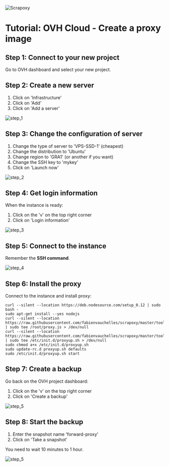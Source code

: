 ![Scrapoxy](https://raw.githubusercontent.com/fabienvauchelles/scrapoxy/master/docs/logo.png)


# Tutorial: OVH Cloud - Create a proxy image

## Step 1: Connect to your new project

Go to OVH dashboard and select your new project.


## Step 2: Create a new server

1. Click on 'Infrastructure'
2. Click on 'Add'
3. Click on 'Add a server'

![step_1](https://raw.githubusercontent.com/fabienvauchelles/scrapoxy/master/docs/standard/providers/ovhcloud/create_image/step_1.jpg)


## Step 3: Change the configuration of server

1. Change the type of server to 'VPS-SSD-1' (cheapest)
2. Change the distribution to 'Ubuntu'
3. Change region to 'GRA1' (or another if you want)
4. Change the SSH key to 'mykey'
5. Click on 'Launch now'

![step_2](https://raw.githubusercontent.com/fabienvauchelles/scrapoxy/master/docs/standard/providers/ovhcloud/create_image/step_2.jpg)


## Step 4: Get login information

When the instance is ready:

1. Click on the 'v' on the top right corner
2. Click on 'Login information'

![step_3](https://raw.githubusercontent.com/fabienvauchelles/scrapoxy/master/docs/standard/providers/ovhcloud/create_image/step_3.jpg)


## Step 5: Connect to the instance

Remember the **SSH command**.


![step_4](https://raw.githubusercontent.com/fabienvauchelles/scrapoxy/master/docs/standard/providers/ovhcloud/create_image/step_4.jpg)


## Step 6: Install the proxy 

Connect to the instance and install proxy:

```
curl --silent --location https://deb.nodesource.com/setup_0.12 | sudo bash -
sudo apt-get install --yes nodejs
curl --silent --location https://raw.githubusercontent.com/fabienvauchelles/scrapoxy/master/tools/install/proxy.js | sudo tee /root/proxy.js > /dev/null
curl --silent --location https://raw.githubusercontent.com/fabienvauchelles/scrapoxy/master/tools/install/proxyup.sh | sudo tee /etc/init.d/proxyup.sh > /dev/null
sudo chmod a+x /etc/init.d/proxyup.sh
sudo update-rc.d proxyup.sh defaults
sudo /etc/init.d/proxyup.sh start
```


## Step 7: Create a backup

Go back on the OVH project dashboard:

1. Click on the 'v' on the top right corner
2. Click on 'Create a backup'

![step_5](https://raw.githubusercontent.com/fabienvauchelles/scrapoxy/master/docs/standard/providers/ovhcloud/create_image/step_5.jpg)


## Step 8: Start the backup

1. Enter the snapshot name 'forward-proxy'
2. Click on 'Take a snapshot'

You need to wait 10 minutes to 1 hour.

![step_5](https://raw.githubusercontent.com/fabienvauchelles/scrapoxy/master/docs/standard/providers/ovhcloud/create_image/step_6.jpg)